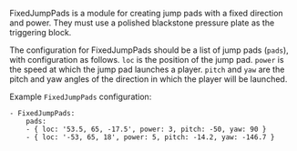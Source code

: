FixedJumpPads is a module for creating jump pads with a fixed direction and power. They must use a polished blackstone pressure plate as the triggering block.

The configuration for FixedJumpPads should be a list of jump pads (`pads`), with configuration as follows. `loc` is the position of the jump pad. `power` is the speed at which the jump pad launches a player. `pitch` and `yaw` are the pitch and yaw angles of the direction in which the player will be launched.

Example `FixedJumpPads` configuration:

```
- FixedJumpPads:
    pads:
    - { loc: '53.5, 65, -17.5', power: 3, pitch: -50, yaw: 90 }
    - { loc: '-53, 65, 18', power: 5, pitch: -14.2, yaw: -146.7 }
```
